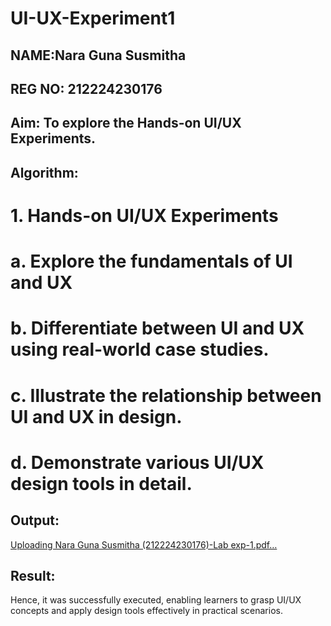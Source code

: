 # UI-UX-Experiment1
## NAME:Nara Guna Susmitha
## REG NO: 212224230176
## Aim: To explore the Hands-on UI/UX Experiments.

## Algorithm:
# 1. Hands-on UI/UX Experiments
# a. Explore the fundamentals of UI and UX
# b. Differentiate between UI and UX using real-world case studies.
# c. Illustrate the relationship between UI and UX in design.
# d. Demonstrate various UI/UX design tools in detail.

## Output:

[Uploading Nara Guna Susmitha (212224230176)-Lab exp-1.pdf…]()


## Result:
Hence, it was successfully executed, enabling learners to grasp UI/UX concepts and apply design tools effectively in practical scenarios.
